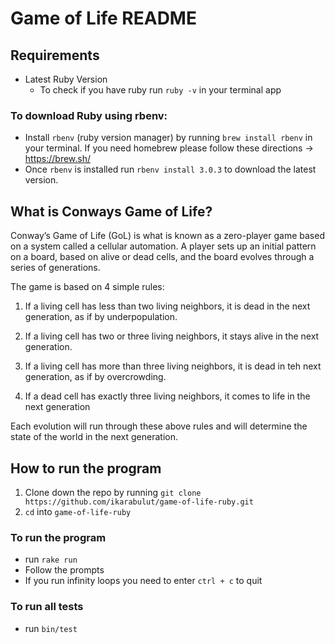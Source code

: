 # Game of Life README

## Requirements

- Latest Ruby Version
  - To check if you have ruby run `ruby -v` in your terminal app

### To download Ruby using rbenv:

- Install `rbenv` (ruby version manager) by running `brew install rbenv` in your terminal. If you need homebrew please follow these directions -> https://brew.sh/
- Once `rbenv` is installed run `rbenv install 3.0.3` to download the latest version.

## What is Conways Game of Life?

Conway’s Game of Life (GoL) is what is known as a zero-player game based on a system called a cellular automation. A player sets up an initial pattern on a board, based on alive or dead cells, and the board evolves through a series of generations.

The game is based on 4 simple rules:

1. If a living cell has less than two living neighbors, it is dead in the next generation, as if by underpopulation.

2. If a living cell has two or three living neighbors, it stays alive in the next generation.

3. If a living cell has more than three living neighbors, it is dead in teh next generation, as if by overcrowding.

4. If a dead cell has exactly three living neighbors, it comes to life in the next generation

Each evolution will run through these above rules and will determine the state of the world in the next generation.

## How to run the program

1. Clone down the repo by running `git clone https://github.com/ikarabulut/game-of-life-ruby.git`
2. `cd` into `game-of-life-ruby`

### To run the program

- run `rake run`
- Follow the prompts
- If you run infinity loops you need to enter `ctrl + c` to quit

### To run all tests

- run `bin/test`
